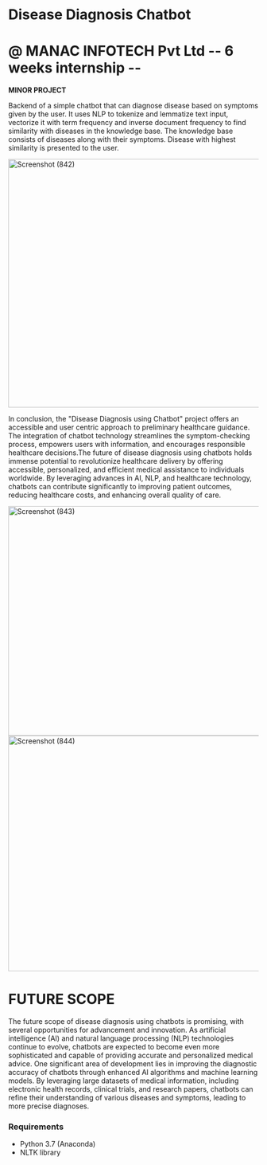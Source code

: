 # Disease Diagnosis Chatbot

# @ MANAC INFOTECH Pvt Ltd  -- 6 weeks internship --
**MINOR PROJECT**

Backend of a simple chatbot that can diagnose disease based on symptoms given by the user. It uses NLP to tokenize and lemmatize text input, vectorize it with term frequency and inverse document frequency to find similarity with diseases in the knowledge base. The knowledge base consists of diseases along with their symptoms. Disease with highest similarity is presented to the user.

<img width="938" height="499" alt="Screenshot (842)" src="https://github.com/user-attachments/assets/571726b8-d896-4345-8195-dee32aaf21f4" />


In conclusion, the "Disease Diagnosis using Chatbot" project offers an accessible and user
centric approach to preliminary healthcare guidance. The integration of chatbot technology 
streamlines the symptom-checking process, empowers users with information, and encourages 
responsible healthcare decisions.The future of disease diagnosis using chatbots holds immense 
potential to revolutionize healthcare delivery by offering accessible, personalized, and efficient 
medical assistance to individuals worldwide. By leveraging advances in AI, NLP, and healthcare 
technology, chatbots can contribute significantly to improving patient outcomes, reducing 
healthcare costs, and enhancing overall quality of care.

<img width="863" height="461" alt="Screenshot (843)" src="https://github.com/user-attachments/assets/83b11163-d7bd-4cbc-866b-7563ac24ef00" />

<img width="749" height="473" alt="Screenshot (844)" src="https://github.com/user-attachments/assets/72ea49b8-1b7e-4a22-b7b4-00fa14fd0ad9" />


# FUTURE SCOPE 

The future scope of disease diagnosis using chatbots is promising, with several opportunities for 
advancement and innovation. As artificial intelligence (AI) and natural language processing 
(NLP) technologies continue to evolve, chatbots are expected to become even more sophisticated 
and capable of providing accurate and personalized medical advice. 
One significant area of development lies in improving the diagnostic accuracy of chatbots 
through enhanced AI algorithms and machine learning models. By leveraging large datasets of 
medical information, including electronic health records, clinical trials, and research papers, 
chatbots can refine their understanding of various diseases and symptoms, leading to more 
precise diagnoses.

### Requirements
- Python 3.7 (Anaconda)
- NLTK library
